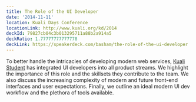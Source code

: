 ```yaml
---
title: The Role of the UI Developer
date: '2014-11-11'
location: Kuali Days Conference
locationLink: http://www.kuali.org/kd/2014
deckId: 79827cb04c3b013295711a88b2a914a5
deckRatio: 1.77777777777778
deckLink: https://speakerdeck.com/basham/the-role-of-the-ui-developer
---
```


To better handle the intricacies of developing modern web services, [Kuali Student](http://www.kuali.org/ks) has integrated UI developers into all product streams. We highlight the importance of this role and the skillsets they contribute to the team. We also discuss the increasing complexity of modern and future front-end interfaces and user expectations. Finally, we outline an ideal modern UI dev workflow and the plethora of tools available.
